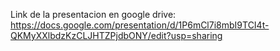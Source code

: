 Link de la presentacion en google drive: https://docs.google.com/presentation/d/1P6mCl7i8mbI9TCI4t-QKMyXXlbdzKzCLJHTZPjdbONY/edit?usp=sharing
